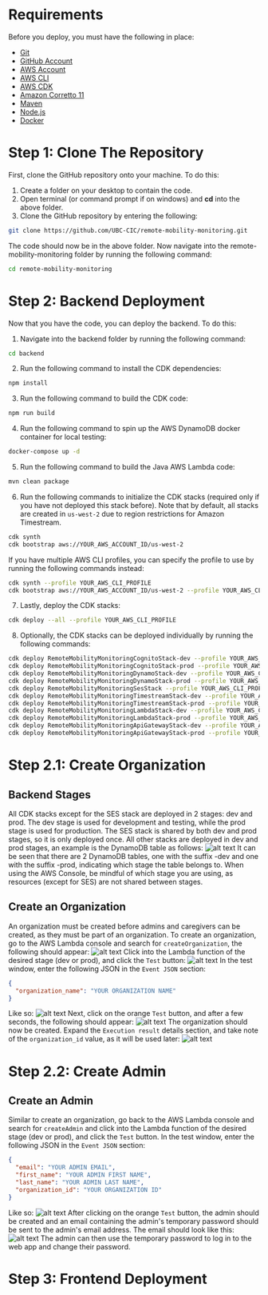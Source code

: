 # Requirements
Before you deploy, you must have the following in place:
*  [Git](https://git-scm.com/)
*  [GitHub Account](https://github.com/)
*  [AWS Account](https://aws.amazon.com/account/)
*  [AWS CLI](https://aws.amazon.com/cli/)
*  [AWS CDK](https://docs.aws.amazon.com/cdk/latest/guide/getting_started.html)
*  [Amazon Corretto 11](https://docs.aws.amazon.com/corretto/latest/corretto-11-ug/downloads-list.html)
*  [Maven](https://maven.apache.org/)
*  [Node.js](https://nodejs.org/en/)
*  [Docker](https://www.docker.com/)

# Step 1: Clone The Repository
First, clone the GitHub repository onto your machine. To do this:
1. Create a folder on your desktop to contain the code.
2. Open terminal (or command prompt if on windows) and **cd** into the above folder.
3. Clone the GitHub repository by entering the following:
```bash
git clone https://github.com/UBC-CIC/remote-mobility-monitoring.git
```

The code should now be in the above folder. Now navigate into the remote-mobility-monitoring folder by running the following command:
```bash
cd remote-mobility-monitoring
```

# Step 2: Backend Deployment
Now that you have the code, you can deploy the backend. To do this:
1. Navigate into the backend folder by running the following command:
```bash
cd backend
```

2. Run the following command to install the CDK dependencies:
```bash
npm install
```

3. Run the following command to build the CDK code:
```bash
npm run build
```

4. Run the following command to spin up the AWS DynamoDB docker container for local testing:
```bash
docker-compose up -d
```

5. Run the following command to build the Java AWS Lambda code:
```bash
mvn clean package
```

6. Run the following commands to initialize the CDK stacks (required only if you have not deployed this stack before). Note that by default, all stacks are created in `us-west-2` due to region restrictions for Amazon Timestream.
```bash
cdk synth
cdk bootstrap aws://YOUR_AWS_ACCOUNT_ID/us-west-2
```

If you have multiple AWS CLI profiles, you can specify the profile to use by running the following commands instead:
```bash
cdk synth --profile YOUR_AWS_CLI_PROFILE
cdk bootstrap aws://YOUR_AWS_ACCOUNT_ID/us-west-2 --profile YOUR_AWS_CLI_PROFILE
```

7. Lastly, deploy the CDK stacks:
```bash
cdk deploy --all --profile YOUR_AWS_CLI_PROFILE
```

8. Optionally, the CDK stacks can be deployed individually by running the following commands:
```bash
cdk deploy RemoteMobilityMonitoringCognitoStack-dev --profile YOUR_AWS_CLI_PROFILE
cdk deploy RemoteMobilityMonitoringCognitoStack-prod --profile YOUR_AWS_CLI_PROFILE
cdk deploy RemoteMobilityMonitoringDynamoStack-dev --profile YOUR_AWS_CLI_PROFILE
cdk deploy RemoteMobilityMonitoringDynamoStack-prod --profile YOUR_AWS_CLI_PROFILE
cdk deploy RemoteMobilityMonitoringSesStack --profile YOUR_AWS_CLI_PROFILE
cdk deploy RemoteMobilityMonitoringTimestreamStack-dev --profile YOUR_AWS_CLI_PROFILE
cdk deploy RemoteMobilityMonitoringTimestreamStack-prod --profile YOUR_AWS_CLI_PROFILE
cdk deploy RemoteMobilityMonitoringLambdaStack-dev --profile YOUR_AWS_CLI_PROFILE
cdk deploy RemoteMobilityMonitoringLambdaStack-prod --profile YOUR_AWS_CLI_PROFILE
cdk deploy RemoteMobilityMonitoringApiGatewayStack-dev --profile YOUR_AWS_CLI_PROFILE
cdk deploy RemoteMobilityMonitoringApiGatewayStack-prod --profile YOUR_AWS_CLI_PROFILE
```

# Step 2.1: Create Organization

## Backend Stages
All CDK stacks except for the SES stack are deployed in 2 stages: dev and prod. The dev stage is used for development and testing, while the prod stage is used for production. The SES stack is shared by both dev and prod stages, so it is only deployed once. All other stacks are deployed in dev and prod stages, an example is the DynamoDB table as follows:
![alt text](./images/dynamodb_stages.png)
It can be seen that there are 2 DynamoDB tables, one with the suffix -dev and one with the suffix -prod, indicating which stage the table belongs to. When using the AWS Console, be mindful of which stage you are using, as resources (except for SES) are not shared between stages.

## Create an Organization
An organization must be created before admins and caregivers can be created, as they must be part of an organization. To create an organization, go to the AWS Lambda console and search for `createOrganization`, the following should appear:
![alt text](./images/create_organization_lambda_list.png)
Click into the Lambda function of the desired stage (dev or prod), and click the `Test` button:
![alt text](./images/create_organization_click_test.png)
In the test window, enter the following JSON in the `Event JSON` section:
```json
{
  "organization_name": "YOUR ORGANIZATION NAME"
}
```
Like so:
![alt text](./images/create_organization_test_event.png)
Next, click on the orange `Test` button, and after a few seconds, the following should appear:
![alt text](./images/create_organization_start_test.png)
The organization should now be created. Expand the `Execution result` details section, and take note of the `organization_id` value, as it will be used later:
![alt text](./images/create_organization_test_result.png)

# Step 2.2: Create Admin

## Create an Admin
Similar to create an organization, go back to the AWS Lambda console and search for `createAdmin` and click into the Lambda function of the desired stage (dev or prod), and click the `Test` button. In the test window, enter the following JSON in the `Event JSON` section:
```json
{
  "email": "YOUR ADMIN EMAIL",
  "first_name": "YOUR ADMIN FIRST NAME",
  "last_name": "YOUR ADMIN LAST NAME",
  "organization_id": "YOUR ORGANIZATION ID"
}

```
Like so:
![alt text](./images/create_admin_test_event.png)
After clicking on the orange `Test` button, the admin should be created and an email containing the admin's temporary password should be sent to the admin's email address. The email should look like this:
![alt text](./images/admin_password_email.png)
The admin can then use the temporary password to log in to the web app and change their password.

# Step 3: Frontend Deployment
